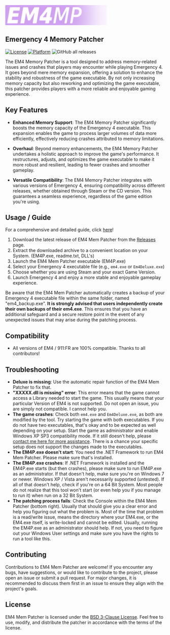![EM4 Memory Patcher Logo](https://raw.githubusercontent.com/annabelsandford/em4_mem_patch/main/em4p_trns.png)
## Emergency 4 Memory Patcher

[![License](https://img.shields.io/badge/License-BSD%203--Clause-orange.svg)](https://opensource.org/licenses/BSD-3-Clause) [![Platform](https://img.shields.io/badge/Platform-Windows-brightgreen.svg)](https://www.microsoft.com/en-us/windows) ![GitHub all releases](https://img.shields.io/github/downloads/annabelsandford/em4_mem_patch/total)

The EM4 Memory Patcher is a tool designed to address memory-related issues and crashes that players may encounter while playing Emergency 4. It goes beyond mere memory expansion, offering a solution to enhance the stability and robustness of the game executable. By not only increasing memory capacity but also reworking and optimizing the game executable, this patcher provides players with a more reliable and enjoyable gaming experience.

## Key Features

- **Enhanced Memory Support**: The EM4 Memory Patcher significantly boosts the memory capacity of the Emergency 4 executable. This expansion enables the game to process larger volumes of data more efficiently, effectively reducing crashes attributed to memory limitations.

- **Overhaul**: Beyond memory enhancements, the EM4 Memory Patcher undertakes a holistic approach to improve the game's performance. It restructures, adjusts, and optimizes the game executable to make it more robust and resilient, leading to fewer crashes and smoother gameplay.

- **Versatile Compatibility**: The EM4 Memory Patcher integrates with various versions of Emergency 4, ensuring compatibility across different releases, whether obtained through Steam or the CD version. This guarantees a seamless experience, regardless of the game edition you're using.

## Usage / Guide
For a comprehensive and detailed guide, click [here](https://raw.githubusercontent.com/annabelsandford/em4_mem_patch/main/guide-english.txt)!

1. Download the latest release of EM4 Mem Patcher from the [Releases](https://github.com/annabelsandford/em4_mem_patch/releases) page.
2. Extract the downloaded archive to a convenient location on your System. (EM4P.exe, readme.txt, DLL's)
3. Launch the EM4 Mem Patcher executable (EM4P.exe)
4. Select your Emergency 4 executable file (e.g., `em4.exe` or `Em4Deluxe.exe`)
6. Choose whether you are using Steam and your exact Game Version.
7. Launch Emergency 4 and enjoy a more stable and enjoyable gameplay experience.

Be aware that the EM4 Mem Patcher automatically creates a backup of your Emergency 4 executable file within the same folder, named "em4_backup.exe".
**It is strongly advised that users independently create their own backups of their em4.exe**. This ensures that you have an additional safeguard and a secure restore point in the event of any unexpected issues that may arise during the patching process.

## Compatibility
- All versions of EM4 / 911:FR are 100% compatible. Thanks to all contributors!

## Troubleshooting
- **Deluxe is missing**: Use the automatic repair function of the EM4 Mem Patcher to fix that.
- **"XXXXX.dll is missing" error**: This error means that the game cannot access a Library needed to start the game. This usually means that your particular Version of EM4 is not supported. Do not open an issue, you are simply not compatible. I cannot help you.
- **The game crashes**: Check both `em4.exe` and `Em4Deluxe.exe`, as both are modified by the tool. Try starting the game with both executables. If you do not have two executables, that's okay and to be expected as well depending on your setup. Start the game as administrator and enable Windows XP SP3 compatibility mode. If it still doesn't help, please [contact me here for more assistance](https://github.com/annabelsandford/). There is a chance your specific setup does not support the changes made to the executables.
- **The EM4P.exe doesn't start**: You need the .NET Framework to run EM4 Mem Patcher. Please make sure that's installed.
- **The EM4P.exe crashes**: If .NET Framework is installed and the EM4P.exe starts (but then crashes), please make sure to run EM4P.exe as an administrator. If that doesn't help, make sure you're on Windows 7 or newer. Windows XP / Vista aren't necessarily supported (untested). If all of that doesn't help, check if you're on a 64 Bit System. Most people do not realize that this tool won't start (or even help you if you manage to run it) when run on a 32 Bit System.
- **The patching process fails**: Check the Console within the EM4 Mem Patcher (bottom right). Usually that should give you a clear error and help you figuring out what the problem is. Most of the time that problem is a read/write issue, means the directory where your EM4.exe, or the EM4.exe itself, is write-locked and cannot be edited. Usually, running the EM4P.exe as an administrator should help. If not, you need to figure out your Windows User settings and make sure you have the rights to run a tool like this.

## Contributing

Contributions to EM4 Mem Patcher are welcome! If you encounter any bugs, have suggestions, or would like to contribute to the project, please open an issue or submit a pull request. For major changes, it is recommended to discuss them first in an issue to ensure they align with the project's goals.

## License

EM4 Mem Patcher is licensed under the [BSD 3-Clause License](https://opensource.org/licenses/BSD-3-Clause). Feel free to use, modify, and distribute the patcher in accordance with the terms of the license.
